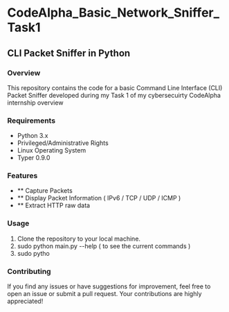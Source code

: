 # CodeAlpha_Basic_Network_Sniffer_Task1

## CLI Packet Sniffer in Python
### Overview
This repository contains the code for a basic Command Line Interface (CLI) Packet Sniffer developed during my Task 1 of my cybersecuirty CodeAlpha internship 
overview
### Requirements 
- Python 3.x
- Privileged/Administrative Rights
- Linux Operating System
- Typer 0.9.0

### Features
- ** Capture Packets
- ** Display Packet Information ( IPv6 / TCP / UDP / ICMP )
- ** Extract HTTP raw data
  
### Usage
1. Clone the repository to your local machine.
2. sudo python main.py --help ( to see the current commands )
3. sudo pytho

### Contributing
If you find any issues or have suggestions for improvement, feel free to open an issue or submit a pull request. Your contributions are highly appreciated!
